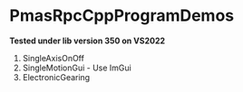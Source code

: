 # PmasRpcCppProgramDemos

**Tested under lib version 350 on VS2022**

1. SingleAxisOnOff
2. SingleMotionGui - Use ImGui
3. ElectronicGearing
